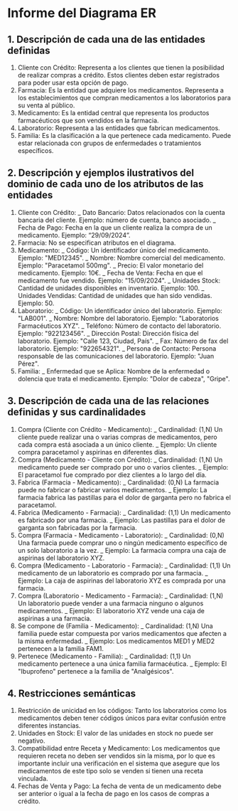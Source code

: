 # Informe del Diagrama ER
## 1. Descripción de cada una de las entidades definidas
1. Cliente con Crédito: Representa a los clientes que tienen la posibilidad de realizar compras a crédito. Estos clientes deben estar registrados para poder usar esta opción de pago.
2. Farmacia: Es la entidad que adquiere los medicamentos. Representa a los establecimientos que compran medicamentos a los laboratorios para su venta al público.
3. Medicamento: Es la entidad central que representa los productos farmacéuticos que son vendidos en la farmacia.
4. Laboratorio: Representa a las entidades que fabrican medicamentos.
5. Familia: Es la clasificación a la que pertenece cada medicamento. Puede estar relacionada con grupos de enfermedades o tratamientos específicos.
## 2. Descripción y ejemplos ilustrativos del dominio de cada uno de los atributos de las entidades
1. Cliente con Crédito:
  _ Dato Bancario: Datos relacionados con la cuenta bancaria del cliente. Ejemplo: número de cuenta, banco asociado.
  _ Fecha de Pago: Fecha en la que un cliente realiza la compra de un medicamento. Ejemplo: “29/09/2024”.
2. Farmacia: No se especifican atributos en el diagrama.
3. Medicamento:
  _ Código: Un identificador único del medicamento. Ejemplo: "MED12345".
  _ Nombre: Nombre comercial del medicamento. Ejemplo: "Paracetamol 500mg".
  _ Precio: El valor monetario del medicamento. Ejemplo: 10€.
  _ Fecha de Venta: Fecha en que el medicamento fue vendido. Ejemplo: "15/09/2024".
  _ Unidades Stock: Cantidad de unidades disponibles en inventario. Ejemplo: 100.
  _ Unidades Vendidas: Cantidad de unidades que han sido vendidas. Ejemplo: 50.
4. Laboratorio:
  _ Código: Un identificador único del laboratorio. Ejemplo: "LAB001".
  _ Nombre: Nombre del laboratorio. Ejemplo: "Laboratorios Farmacéuticos XYZ".
  _ Teléfono: Número de contacto del laboratorio. Ejemplo: "922123456".
  _ Dirección Postal: Dirección física del laboratorio. Ejemplo: "Calle 123, Ciudad, País".
  _ Fax: Número de fax del laboratorio. Ejemplo: "922654321".
  _ Persona de Contacto: Persona responsable de las comunicaciones del laboratorio. Ejemplo: "Juan Pérez".
5. Familia:
  _ Enfermedad que se Aplica: Nombre de la enfermedad o dolencia que trata el medicamento. Ejemplo: "Dolor de cabeza", "Gripe".
## 3. Descripción de cada una de las relaciones definidas y sus cardinalidades
1. Compra (Cliente con Crédito - Medicamento):
  _ Cardinalidad: (1,N) Un cliente puede realizar una o varias compras de medicamentos, pero cada compra está asociada a un único cliente.
  _ Ejemplo: Un cliente compra paracetamol y aspirinas en diferentes días.
2. Compra (Medicamento - Cliente con Crédito):
  _ Cardinalidad: (1,N) Un medicamento puede ser comprado por uno o varios clientes.
  _ Ejemplo: El paracetamol fue comprado por diez clientes a lo largo del día.
3. Fabrica (Farmacia - Medicamento):
  _ Cardinalidad: (0,N) La farmacia puede no fabricar o fabricar varios medicamentos.
  _ Ejemplo: La farmacia fabrica las pastillas para el dolor de garganta pero no fabrica el paracetamol.
4. Fabrica (Medicamento - Farmacia):
  _ Cardinalidad: (1,1) Un medicamento es fabricado por una farmacia.
  _ Ejemplo: Las pastillas para el dolor de garganta son fabricadas por la farmacia.
5. Compra (Farmacia - Medicamento - Laboratorio):
  _ Cardinalidad: (0,N) Una farmacia puede comprar uno o ningún medicamento específico de un solo laboratorio a la vez.
  _ Ejemplo: La farmacia compra una caja de aspirinas del laboratorio XYZ.
6. Compra (Medicamento - Laboratorio - Farmacia):
  _ Cardinalidad: (1,1) Un medicamento de un laboratorio es comprado por una farmacia.
  _ Ejemplo: La caja de aspirinas del laboratorio XYZ es comprada por una farmacia.
7. Compra (Laboratorio - Medicamento - Farmacia):
  _ Cardinalidad: (1,N) Un laboratorio puede vender a una farmacia ninguno o algunos medicamentos.
  _ Ejemplo: El laboratorio XYZ vende una caja de aspirinas a una farmacia.
8. Se compone de (Familia - Medicamento):
  _ Cardinalidad: (1,N) Una familia puede estar compuesta por varios medicamentos que afecten a la misma enfermedad.
  _ Ejemplo: Los medicamentos MED1 y MED2 pertenecen a la familia FAM1.
9. Pertenece (Medicamento - Familia):
  _ Cardinalidad: (1,1) Un medicamento pertenece a una única familia farmacéutica.
  _ Ejemplo: El "Ibuprofeno" pertenece a la familia de "Analgésicos".
## 4. Restricciones semánticas
1. Restricción de unicidad en los códigos: Tanto los laboratorios como los medicamentos deben tener códigos únicos para evitar confusión entre diferentes instancias.
2. Unidades en Stock: El valor de las unidades en stock no puede ser negativo.
3. Compatibilidad entre Receta y Medicamento: Los medicamentos que requieren receta no deben ser vendidos sin la misma, por lo que es importante incluir una verificación en el sistema que asegure que los medicamentos de este tipo solo se venden si tienen una receta vinculada.
4. Fechas de Venta y Pago: La fecha de venta de un medicamento debe ser anterior o igual a la fecha de pago en los casos de compras a crédito.
